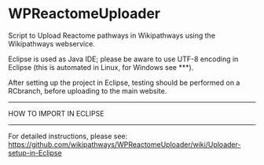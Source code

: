 WPReactomeUploader
==================

Script to Upload Reactome pathways in Wikipathways using the Wikipathways webservice.

Eclipse is used as Java IDE; please be aware to use UTF-8 encoding in Eclipse (this is automated in Linux, for Windows see ***).

After setting up the project in Eclipse, testing should be performed on a RCbranch, before uploading to the main website.

****************************
 HOW TO IMPORT IN ECLIPSE 
****************************

For detailed instructions, please see: https://github.com/wikipathways/WPReactomeUploader/wiki/Uploader-setup-in-Eclipse

